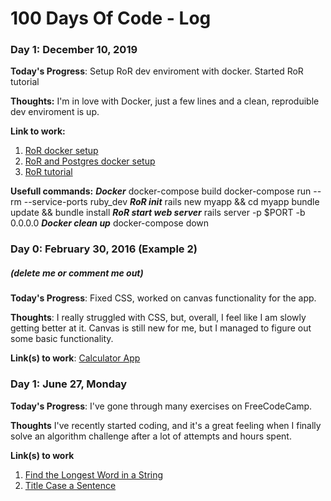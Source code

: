 # 100 Days Of Code - Log

### Day 1: December 10, 2019

**Today's Progress**: Setup RoR dev enviroment with docker. Started RoR tutorial

**Thoughts:** I'm in love with Docker, just a few lines and a clean, reproduible dev enviroment is up.

**Link to work:** 
1. [RoR docker setup](https://www.freecodecamp.org/news/painless-rails-development-environment-setup-with-docker/)
2. [RoR and Postgres docker setup](https://medium.com/better-programming/setting-up-rails-with-postgres-using-docker-426c853e8590)
3. [RoR tutorial](https://www.freecodecamp.org/news/lets-create-an-intermediate-level-ruby-on-rails-application-d7c6e997c63f/)

**Usefull commands:**
***Docker***
docker-compose build
docker-compose run --rm --service-ports ruby_dev
***RoR init***
rails new myapp && cd myapp
bundle update && bundle install
***RoR start web server***
rails server -p $PORT -b 0.0.0.0
***Docker clean up***
docker-compose down

### Day 0: February 30, 2016 (Example 2)
##### (delete me or comment me out)

**Today's Progress**: Fixed CSS, worked on canvas functionality for the app.

**Thoughts**: I really struggled with CSS, but, overall, I feel like I am slowly getting better at it. Canvas is still new for me, but I managed to figure out some basic functionality.

**Link(s) to work**: [Calculator App](http://www.example.com)


### Day 1: June 27, Monday

**Today's Progress**: I've gone through many exercises on FreeCodeCamp.

**Thoughts** I've recently started coding, and it's a great feeling when I finally solve an algorithm challenge after a lot of attempts and hours spent.

**Link(s) to work**
1. [Find the Longest Word in a String](https://www.freecodecamp.com/challenges/find-the-longest-word-in-a-string)
2. [Title Case a Sentence](https://www.freecodecamp.com/challenges/title-case-a-sentence)

